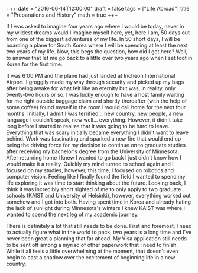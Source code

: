 +++
date = "2016-06-14T12:00:00"
draft = false
tags = ["Life Abroad"]
title = "Preparations and History"
math = true
+++

If I was asked to imagine four years ago where I would be today, never in my wildest dreams would I imagine myself here, yet, here I am, 50 days out from one of the biggest adventures of my life. In 50 short days, I will be boarding a plane for South Korea where I will be spending at least the next two years of my life. Now, this begs the question, how did I get here? Well, to answer that let me go back to a little over two years ago when I set foot in Korea for the first time.

It was 6:00 PM and the plane had just landed at Incheon International Airport. I groggily made my way through security and picked up my bags after being awake for what felt like an eternity but was, in reality, only twenty-two hours or so. I was lucky enough to have a host family waiting for me right outside baggage claim and shortly thereafter (with the help of some coffee) found myself in the room I would call home for the next four months. Initially, I admit I was terrified... new country, new people, a new language I couldn't speak, new well... everything. However, it didn't take long before I started to realize that it was going to be hard to leave. Everything that was scary initially became everything I didn't want to leave behind. Work was fascinating and sparked a new fire that would end up being the driving force for my decision to continue on to graduate studies after receiving my bachelor's degree from the University of Minnesota. After returning home I knew I wanted to go back I just didn't know how I would make it a reality. Quickly my mind turned to school again and I focused on my studies, however, this time, I focused on robotics and computer vision. Feeling like I finally found the field I wanted to spend my life exploring it was time to start thinking about the future. Looking back, I think it was incredibly short sighted of me to only apply to two graduate schools (KAIST and University of Helsinki), however, everything worked out somehow and I got into both. Having spent time in Korea and already hating the lack of sunlight during Minnesota's winters I knew KAIST was where I wanted to spend the next leg of my academic journey.

There is definitely a lot that still needs to be done. First and foremost, I need to actually figure what in the world to pack, two years is a long time and I've never been great a planning that far ahead. My Visa application still needs to be sent off among a myriad of other paperwork that I need to finish. While it all feels a little overwhelming at the moment, that doesn't even begin to cast a shadow over the excitement of beginning life in a new country.